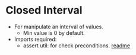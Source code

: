 # Closed Interval
- For manipulate an interval of values.
    - Min value is 0 by default.
- Imports required:
    - assert util: for check preconditions. [readme](../../testing/assert-precondition/Readme.md)